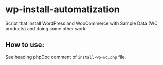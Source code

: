 # wp-install-automatization
Script that install WordPress and WooCommerce with Sample Data (WC products) and doing some other work.

## How to use:
See heading phpDoc comment of `install-wp-wc.php` file.